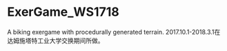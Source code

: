 # ExerGame_WS1718
A  biking exergame with procedurally generated terrain.
2017.10.1-2018.3.1在达姆施塔特工业大学交换期间所做。

